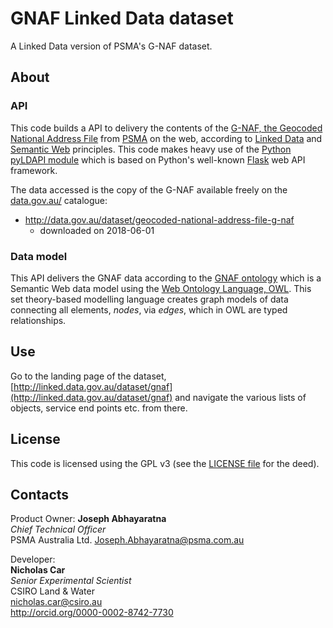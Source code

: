 # GNAF Linked Data dataset
A Linked Data version of PSMA's G-NAF dataset.


## About
### API
This code builds a API to delivery the contents of the [G-NAF, the Geocoded National Address File](https://www.psma.com.au/products/g-naf)
from [PSMA](https://www.psma.com.au/) on the web, according to [Linked Data](https://en.wikipedia.org/wiki/Linked_data)
and [Semantic Web](https://www.w3.org/standards/semanticweb/) principles. This code makes heavy use of the
[Python pyLDAPI module](https://pypi.org/project/pyldapi/) which is based on Python's well-known
[Flask](http://flask.pocoo.org/) web API framework.

The data accessed is the copy of the G-NAF available freely on the [data.gov.au/](http://data.gov.au/) catalogue:

* <http://data.gov.au/dataset/geocoded-national-address-file-g-naf>
    * downloaded on 2018-06-01

### Data model
This API delivers the GNAF data according to the [GNAF ontology](http://linked.data.gov.au/def/gnaf) which is a Semantic
Web data model using the [Web Ontology Language, OWL](https://www.w3.org/OWL/). This set theory-based modelling language
creates graph models of data connecting all elements, *nodes*, via *edges*, which in OWL are typed relationships.


## Use
Go to the landing page of the dataset, [http://linked.data.gov.au/dataset/gnaf](http://linked.data.gov.au/dataset/gnaf) and
navigate the various lists of objects, service end points etc. from there.


## License
This code is licensed using the GPL v3 (see the [LICENSE file](LICENSE) for the deed).


## Contacts
Product Owner:
**Joseph Abhayaratna**  
*Chief Technical Officer*  
PSMA Australia Ltd.
<Joseph.Abhayaratna@psma.com.au>  

Developer:  
**Nicholas Car**  
*Senior Experimental Scientist*  
CSIRO Land & Water  
<nicholas.car@csiro.au>  
<http://orcid.org/0000-0002-8742-7730>  
